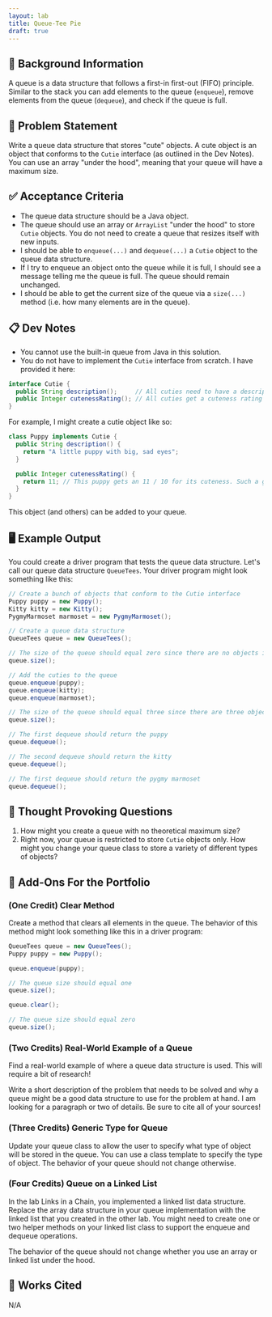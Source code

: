 ```yaml
---
layout: lab
title: Queue-Tee Pie
draft: true
---
```


## 🔖 Background Information

A queue is a data structure that follows a first-in first-out (FIFO) principle. Similar to the stack you can add elements to the queue (`enqueue`), remove elements from the queue (`dequeue`), and check if the queue is full.

## 🎯 Problem Statement

Write a queue data structure that stores "cute" objects. A cute object is an object that conforms to the `Cutie` interface (as outlined in the Dev Notes). You can use an array "under the hood", meaning that your queue will have a maximum size.

## ✅ Acceptance Criteria

* The queue data structure should be a Java object.
* The queue should use an array or `ArrayList` "under the hood" to store `Cutie` objects. You do not need to create a queue that resizes itself with new inputs.
* I should be able to `enqueue(...)` and `dequeue(...)` a `Cutie` object to the queue data structure.
* If I try to enqueue an object onto the queue while it is full, I should see a message telling me the queue is full. The queue should remain unchanged.
* I should be able to get the current size of the queue via a `size(...)` method (i.e. how many elements are in the queue).

## 📋 Dev Notes

* You cannot use the built-in queue from Java in this solution.
* You do not have to implement the `Cutie` interface from scratch. I have provided it here:

```java
interface Cutie {
  public String description();     // All cuties need to have a description of what makes them cute.
  public Integer cutenessRating(); // All cuties get a cuteness rating out of ten.
}
```

For example, I might create a cutie object like so:

```java
class Puppy implements Cutie {
  public String description() {
    return "A little puppy with big, sad eyes";
  }

  public Integer cutenessRating() {
    return 11; // This puppy gets an 11 / 10 for its cuteness. Such a good boy!
  }
}
```

This object (and others) can be added to your queue.

## 🖥️ Example Output

You could create a driver program that tests the queue data structure. Let's call our queue data structure `QueueTees`. Your driver program might look something like this:

```java
// Create a bunch of objects that conform to the Cutie interface
Puppy puppy = new Puppy();
Kitty kitty = new Kitty();
PygmyMarmoset marmoset = new PygmyMarmoset();

// Create a queue data structure
QueueTees queue = new QueueTees();

// The size of the queue should equal zero since there are no objects in it
queue.size();

// Add the cuties to the queue
queue.enqueue(puppy);
queue.enqueue(kitty);
queue.enqueue(marmoset);

// The size of the queue should equal three since there are three objects in it
queue.size();

// The first dequeue should return the puppy
queue.dequeue();

// The second dequeue should return the kitty
queue.dequeue();

// The first dequeue should return the pygmy marmoset
queue.dequeue();
```

## 📝 Thought Provoking Questions

1. How might you create a queue with no theoretical maximum size?
2. Right now, your queue is restricted to store `Cutie` objects only. How might you change your queue class to store a variety of different types of objects?

## 💼 Add-Ons For the Portfolio

### (One Credit) Clear Method

Create a method that clears all elements in the queue. The behavior of this method might look something like this in a driver program:

```java
QueueTees queue = new QueueTees();
Puppy puppy = new Puppy();

queue.enqueue(puppy);

// The queue size should equal one
queue.size();

queue.clear();

// The queue size should equal zero
queue.size();
```

### (Two Credits) Real-World Example of a Queue

Find a real-world example of where a queue data structure is used. This will require a bit of research!

Write a short description of the problem that needs to be solved and why a queue might be a good data structure to use for the problem at hand. I am looking for a paragraph or two of details. Be sure to cite all of your sources!

### (Three Credits) Generic Type for Queue

Update your queue class to allow the user to specify what type of object will be stored in the queue. You can use a class template to specify the type of object. The behavior of your queue should not change otherwise.

### (Four Credits) Queue on a Linked List

In the lab Links in a Chain, you implemented a linked list data structure. Replace the array data structure in your queue implementation with the linked list that you created in the other lab. You might need to create one or two helper methods on your linked list class to support the enqueue and dequeue operations.

The behavior of the queue should not change whether you use an array or linked list under the hood.

## 📘 Works Cited

N/A
